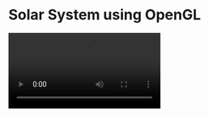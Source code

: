# Solar System using OpenGL

![Demo](https://github.com/zsnahid/Computer-Graphics-Final-Project/blob/main/Solar.mp4)
